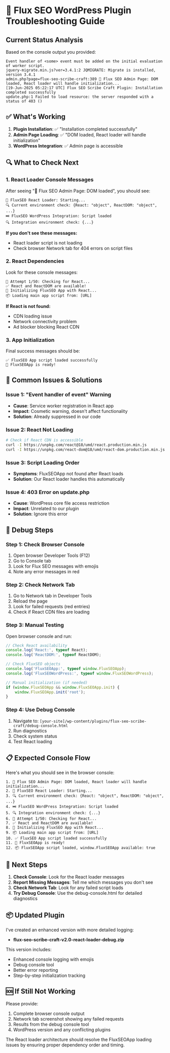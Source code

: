 # 🔧 Flux SEO WordPress Plugin Troubleshooting Guide

## Current Status Analysis

Based on the console output you provided:

```
Event handler of <some> event must be added on the initial evaluation of worker script.
jquery-migrate.min.js?ver=3.4.1:2 JQMIGRATE: Migrate is installed, version 3.4.1
admin.php?page=flux-seo-scribe-craft:389 🎯 Flux SEO Admin Page: DOM loaded, React loader will handle initialization...
[19-Jun-2025 05:22:17 UTC] Flux SEO Scribe Craft Plugin: Installation completed successfully
update.php:1 Failed to load resource: the server responded with a status of 403 ()
```

## ✅ What's Working

1. **Plugin Installation**: ✅ "Installation completed successfully"
2. **Admin Page Loading**: ✅ "DOM loaded, React loader will handle initialization"
3. **WordPress Integration**: ✅ Admin page is accessible

## 🔍 What to Check Next

### 1. React Loader Console Messages

After seeing "🎯 Flux SEO Admin Page: DOM loaded", you should see:

```
🔧 FluxSEO React Loader: Starting...
🔍 Current environment check: {React: "object", ReactDOM: "object", ...}
⏭️ FluxSEO WordPress Integration: Script loaded
🔍 Integration environment check: {...}
```

**If you don't see these messages:**
- React loader script is not loading
- Check browser Network tab for 404 errors on script files

### 2. React Dependencies

Look for these console messages:
```
🔄 Attempt 1/50: Checking for React...
✅ React and ReactDOM are available!
🚀 Initializing FluxSEO App with React...
📦 Loading main app script from: [URL]
```

**If React is not found:**
- CDN loading issue
- Network connectivity problem
- Ad blocker blocking React CDN

### 3. App Initialization

Final success messages should be:
```
✅ FluxSEO App script loaded successfully
🎉 FluxSEOApp is ready!
```

## 🚨 Common Issues & Solutions

### Issue 1: "Event handler of <some> event" Warning
- **Cause**: Service worker registration in React app
- **Impact**: Cosmetic warning, doesn't affect functionality
- **Solution**: Already suppressed in our code

### Issue 2: React Not Loading
```bash
# Check if React CDN is accessible
curl -I https://unpkg.com/react@18/umd/react.production.min.js
curl -I https://unpkg.com/react-dom@18/umd/react-dom.production.min.js
```

### Issue 3: Script Loading Order
- **Symptoms**: FluxSEOApp not found after React loads
- **Solution**: Our React loader handles this automatically

### Issue 4: 403 Error on update.php
- **Cause**: WordPress core file access restriction
- **Impact**: Unrelated to our plugin
- **Solution**: Ignore this error

## 🧪 Debug Steps

### Step 1: Check Browser Console
1. Open browser Developer Tools (F12)
2. Go to Console tab
3. Look for Flux SEO messages with emojis
4. Note any error messages in red

### Step 2: Check Network Tab
1. Go to Network tab in Developer Tools
2. Reload the page
3. Look for failed requests (red entries)
4. Check if React CDN files are loading

### Step 3: Manual Testing
Open browser console and run:
```javascript
// Check React availability
console.log('React:', typeof React);
console.log('ReactDOM:', typeof ReactDOM);

// Check FluxSEO objects
console.log('FluxSEOApp:', typeof window.FluxSEOApp);
console.log('FluxSEOWordPress:', typeof window.FluxSEOWordPress);

// Manual initialization (if needed)
if (window.FluxSEOApp && window.FluxSEOApp.init) {
    window.FluxSEOApp.init('root');
}
```

### Step 4: Use Debug Console
1. Navigate to: `[your-site]/wp-content/plugins/flux-seo-scribe-craft/debug-console.html`
2. Run diagnostics
3. Check system status
4. Test React loading

## 📋 Expected Console Flow

Here's what you should see in the browser console:

```
1. 🎯 Flux SEO Admin Page: DOM loaded, React loader will handle initialization...
2. 🔧 FluxSEO React Loader: Starting...
3. 🔍 Current environment check: {React: "object", ReactDOM: "object", ...}
4. ⏭️ FluxSEO WordPress Integration: Script loaded
5. 🔍 Integration environment check: {...}
6. 🔄 Attempt 1/50: Checking for React...
7. ✅ React and ReactDOM are available!
8. 🚀 Initializing FluxSEO App with React...
9. 📦 Loading main app script from: [URL]
10. ✅ FluxSEO App script loaded successfully
11. 🎉 FluxSEOApp is ready!
12. 📦 FluxSEOApp script loaded, window.FluxSEOApp available: true
```

## 🔄 Next Steps

1. **Check Console**: Look for the React loader messages
2. **Report Missing Messages**: Tell me which messages you don't see
3. **Check Network Tab**: Look for any failed script loads
4. **Try Debug Console**: Use the debug-console.html for detailed diagnostics

## 📦 Updated Plugin

I've created an enhanced version with more detailed logging:
- **flux-seo-scribe-craft-v2.0-react-loader-debug.zip**

This version includes:
- Enhanced console logging with emojis
- Debug console tool
- Better error reporting
- Step-by-step initialization tracking

## 🆘 If Still Not Working

Please provide:
1. Complete browser console output
2. Network tab screenshot showing any failed requests
3. Results from the debug console tool
4. WordPress version and any conflicting plugins

The React loader architecture should resolve the FluxSEOApp loading issues by ensuring proper dependency order and timing.